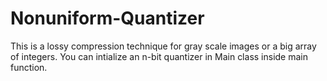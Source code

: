 # Nonuniform-Quantizer
This is a lossy compression technique for gray scale images or a big array of integers.
You can intialize an n-bit quantizer in Main class inside main function.
